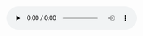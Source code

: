 <audio id="audio" controls="" preload="none" >
<source id="mp3" src="../../res/demo/我在那一角落患过伤风_冯曦妤">
</audio>
